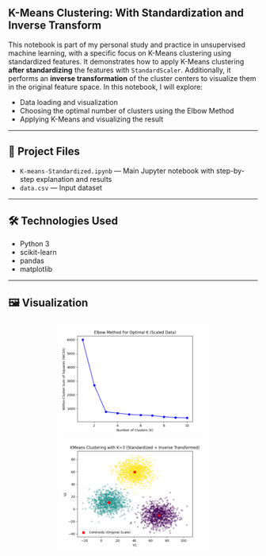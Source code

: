 ## K-Means Clustering: With Standardization and Inverse Transform

This notebook is part of my personal study and practice in unsupervised machine learning, with a specific focus on K-Means clustering using standardized features. It demonstrates how to apply K-Means clustering **after standardizing** the features with `StandardScaler`. Additionally, it performs an **inverse transformation** of the cluster centers to visualize them in the original feature space. In this notebook, I will explore:


- Data loading and visualization
- Choosing the optimal number of clusters using the Elbow Method
- Applying K-Means and visualizing the result

---

## 📁 Project Files

- `K-means-Standardized.ipynb` — Main Jupyter notebook with step-by-step explanation and results
- `data.csv` — Input dataset

---

## 🛠️ Technologies Used

- Python 3
- scikit-learn
- pandas
- matplotlib

---

## 🖼️ Visualization

<p align="center">
  <img src="img/elbow.png" width ="300" style="margin: 2px;"/>
  <img src="img/cluster.png" width ="300" style="margin: 2px;"/>
</p>
